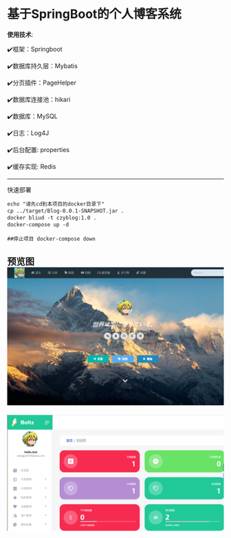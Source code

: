 #   基于SpringBoot的个人博客系统

**使用技术**:

✔️框架：Springboot

✔️数据库持久层：Mybatis

✔️分页插件：PageHelper

✔️数据库连接池：hikari

✔️数据库：MySQL

✔️日志：Log4J

✔️后台配置: properties

✔️缓存实现: Redis

------
快速部署
```shell
echo "请先cd到本项目的docker目录下"
cp ../target/Blog-0.0.1-SNAPSHOT.jar .
docker bliud -t czyblog:1.0 .
docker-compose up -d

##停止项目 docker-compose down
```
**预览图**
![index](https://raw.githubusercontent.com/1412849797/blog/xml/src/main/resources/static/images/demo/index.png)
---
![admin](https://raw.githubusercontent.com/1412849797/blog/xml/src/main/resources/static/images/demo/admin.png)
